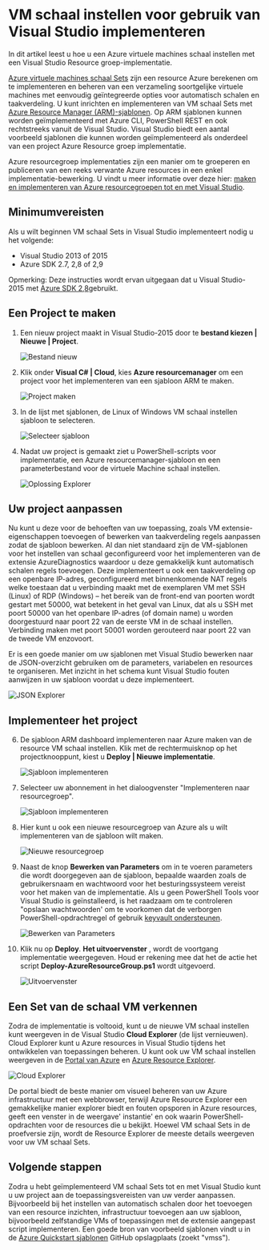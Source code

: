 <properties
    pageTitle="VM schaal instellen voor gebruik van Visual Studio implementeren | Microsoft Azure"
    description="VM schaal Sets met Visual Studio en een sjabloon resourcemanager implementeren"
    services="virtual-machine-scale-sets"
    documentationCenter=""
    authors="gbowerman"
    manager="timlt"
    editor=""
    tags="azure-resource-manager"/>

<tags
    ms.service="virtual-machine-scale-sets"
    ms.workload="na"
    ms.tgt_pltfrm="na"
    ms.devlang="na"
    ms.topic="article"
    ms.date="06/13/2016"
    ms.author="guybo"/>

# <a name="deploy-virtual-machine-scale-set-using-visual-studio"></a>VM schaal instellen voor gebruik van Visual Studio implementeren

In dit artikel leest u hoe u een Azure virtuele machines schaal instellen met een Visual Studio Resource groep-implementatie.


[Azure virtuele machines schaal Sets](https://azure.microsoft.com/blog/azure-vm-scale-sets-public-preview/) zijn een resource Azure berekenen om te implementeren en beheren van een verzameling soortgelijke virtuele machines met eenvoudig geïntegreerde opties voor automatisch schalen en taakverdeling. U kunt inrichten en implementeren van VM schaal Sets met [Azure Resource Manager (ARM)-sjablonen](https://github.com/Azure/azure-quickstart-templates). Op ARM sjablonen kunnen worden geïmplementeerd met Azure CLI, PowerShell REST en ook rechtstreeks vanuit de Visual Studio. Visual Studio biedt een aantal voorbeeld sjablonen die kunnen worden geïmplementeerd als onderdeel van een project Azure Resource groep implementatie.

Azure resourcegroep implementaties zijn een manier om te groeperen en publiceren van een reeks verwante Azure resources in een enkel implementatie-bewerking. U vindt u meer informatie over deze hier: [maken en implementeren van Azure resourcegroepen tot en met Visual Studio](../vs-azure-tools-resource-groups-deployment-projects-create-deploy.md).

## <a name="pre-requisites"></a>Minimumvereisten

Als u wilt beginnen VM schaal Sets in Visual Studio implementeert nodig u het volgende:

- Visual Studio 2013 of 2015
- Azure SDK 2.7, 2,8 of 2,9

Opmerking: Deze instructies wordt ervan uitgegaan dat u Visual Studio-2015 met [Azure SDK 2,8](https://azure.microsoft.com/blog/announcing-the-azure-sdk-2-8-for-net/)gebruikt.

## <a name="creating-a-project"></a>Een Project te maken

1. Een nieuw project maakt in Visual Studio-2015 door te **bestand kiezen | Nieuwe | Project**.

    ![Bestand nieuw][file_new]

2. Klik onder **Visual C# | Cloud**, kies **Azure resourcemanager** om een project voor het implementeren van een sjabloon ARM te maken.

    ![Project maken][create_project]

3.  In de lijst met sjablonen, de Linux of Windows VM schaal instellen sjabloon te selecteren.

    ![Selecteer sjabloon][select_Template]

4. Nadat uw project is gemaakt ziet u PowerShell-scripts voor implementatie, een Azure resourcemanager-sjabloon en een parameterbestand voor de virtuele Machine schaal instellen.

    ![Oplossing Explorer][solution_explorer]

## <a name="customize-your-project"></a>Uw project aanpassen

Nu kunt u deze voor de behoeften van uw toepassing, zoals VM extensie-eigenschappen toevoegen of bewerken van taakverdeling regels aanpassen zodat de sjabloon bewerken. Al dan niet standaard zijn de VM-sjablonen voor het instellen van schaal geconfigureerd voor het implementeren van de extensie AzureDiagnostics waardoor u deze gemakkelijk kunt automatisch schalen regels toevoegen. Deze implementeert u ook een taakverdeling op een openbare IP-adres, geconfigureerd met binnenkomende NAT regels welke toestaan dat u verbinding maakt met de exemplaren VM met SSH (Linux) of RDP (Windows) – het bereik van de front-end van poorten wordt gestart met 50000, wat betekent in het geval van Linux, dat als u SSH met poort 50000 van het openbare IP-adres (of domain name) u worden doorgestuurd naar poort 22 van de eerste VM in de schaal instellen. Verbinding maken met poort 50001 worden gerouteerd naar poort 22 van de tweede VM enzovoort.

 Er is een goede manier om uw sjablonen met Visual Studio bewerken naar de JSON-overzicht gebruiken om de parameters, variabelen en resources te organiseren. Met inzicht in het schema kunt Visual Studio fouten aanwijzen in uw sjabloon voordat u deze implementeert.

![JSON Explorer][json_explorer]

## <a name="deploy-the-project"></a>Implementeer het project

6. De sjabloon ARM dashboard implementeren naar Azure maken van de resource VM schaal instellen. Klik met de rechtermuisknop op het projectknooppunt, kiest u **Deploy | Nieuwe implementatie**.

    ![Sjabloon implementeren][5deploy_Template]

7. Selecteer uw abonnement in het dialoogvenster "Implementeren naar resourcegroep".

    ![Sjabloon implementeren][6deploy_Template]

8. Hier kunt u ook een nieuwe resourcegroep van Azure als u wilt implementeren van de sjabloon wilt maken.

    ![Nieuwe resourcegroep][new_resource]

9. Naast de knop **Bewerken van Parameters** om in te voeren parameters die wordt doorgegeven aan de sjabloon, bepaalde waarden zoals de gebruikersnaam en wachtwoord voor het besturingssysteem vereist voor het maken van de implementatie. Als u geen PowerShell Tools voor Visual Studio is geïnstalleerd, is het raadzaam om te controleren "opslaan wachtwoorden' om te voorkomen dat de verborgen PowerShell-opdrachtregel of gebruik [keyvault ondersteunen](https://azure.microsoft.com/blog/keyvault-support-for-arm-templates/).

    ![Bewerken van Parameters][edit_parameters]

10. Klik nu op **Deploy**. **Het uitvoervenster** , wordt de voortgang implementatie weergegeven. Houd er rekening mee dat het de actie het script **Deploy-AzureResourceGroup.ps1** wordt uitgevoerd.

    ![Uitvoervenster][output_window]

## <a name="exploring-your-vm-scale-set"></a>Een Set van de schaal VM verkennen

Zodra de implementatie is voltooid, kunt u de nieuwe VM schaal instellen kunt weergeven in de Visual Studio **Cloud Explorer** (de lijst vernieuwen). Cloud Explorer kunt u Azure resources in Visual Studio tijdens het ontwikkelen van toepassingen beheren. U kunt ook uw VM schaal instellen weergeven in de [Portal van Azure](https://portal.azure.com) en [Azure Resource Explorer](https://resources.azure.com/).

![Cloud Explorer][cloud_explorer]

 De portal biedt de beste manier om visueel beheren van uw Azure infrastructuur met een webbrowser, terwijl Azure Resource Explorer een gemakkelijke manier explorer biedt en fouten opsporen in Azure resources, geeft een venster in de weergave' instantie' en ook waarin PowerShell-opdrachten voor de resources die u bekijkt. Hoewel VM schaal Sets in de proefversie zijn, wordt de Resource Explorer de meeste details weergeven voor uw VM schaal Sets.

## <a name="next-steps"></a>Volgende stappen

Zodra u hebt geïmplementeerd VM schaal Sets tot en met Visual Studio kunt u uw project aan de toepassingsvereisten van uw verder aanpassen. Bijvoorbeeld bij het instellen van automatisch schalen door het toevoegen van een resource inzichten, infrastructuur toevoegen aan uw sjabloon, bijvoorbeeld zelfstandige VMs of toepassingen met de extensie aangepast script implementeren. Een goede bron van voorbeeld sjablonen vindt u in de [Azure Quickstart sjablonen](https://github.com/Azure/azure-quickstart-templates) GitHub opslagplaats (zoekt "vmss").

[file_new]: ./media/virtual-machine-scale-sets-vs-create/1-FileNew.png
[create_project]: ./media/virtual-machine-scale-sets-vs-create/2-CreateProject.png
[select_Template]: ./media/virtual-machine-scale-sets-vs-create/3b-SelectTemplateLin.png
[solution_explorer]: ./media/virtual-machine-scale-sets-vs-create/4-SolutionExplorer.png
[json_explorer]: ./media/virtual-machine-scale-sets-vs-create/10-JsonExplorer.png
[5deploy_Template]: ./media/virtual-machine-scale-sets-vs-create/5-DeployTemplate.png
[6deploy_Template]: ./media/virtual-machine-scale-sets-vs-create/6-DeployTemplate.png
[new_resource]: ./media/virtual-machine-scale-sets-vs-create/7-NewResourceGroup.png
[edit_parameters]: ./media/virtual-machine-scale-sets-vs-create/8-EditParameter.png
[output_window]: ./media/virtual-machine-scale-sets-vs-create/9-Output.png
[cloud_explorer]: ./media/virtual-machine-scale-sets-vs-create/12-CloudExplorer.png

